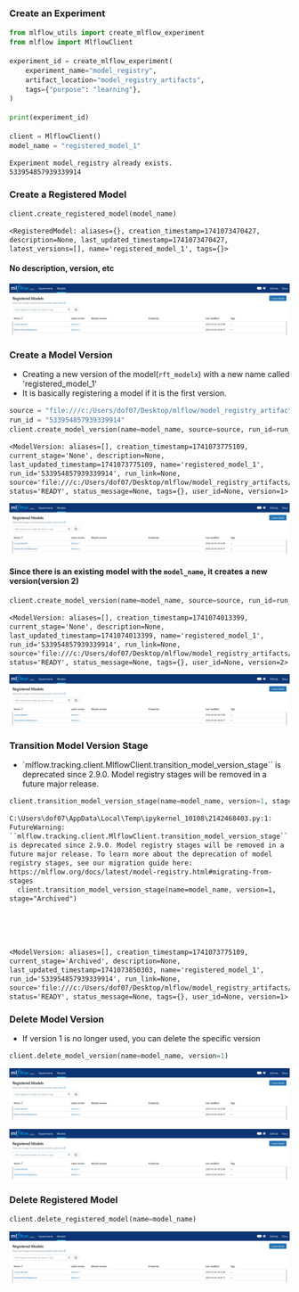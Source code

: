 ### Create an Experiment


```python
from mlflow_utils import create_mlflow_experiment
from mlflow import MlflowClient

experiment_id = create_mlflow_experiment(
    experiment_name="model_registry",
    artifact_location="model_registry_artifacts",
    tags={"purpose": "learning"},
)

print(experiment_id)

client = MlflowClient()
model_name = "registered_model_1"
```

    Experiment model_registry already exists.
    533954857939339914
    

### Create a Registered Model


```python
client.create_registered_model(model_name)
```




    <RegisteredModel: aliases={}, creation_timestamp=1741073470427, description=None, last_updated_timestamp=1741073470427, latest_versions=[], name='registered_model_1', tags={}>



#### No description, version, etc

![image.png](22_model_registry_operations_files/image.png)

### Create a Model Version

- Creating a new version of the model(`rft_modelx`) with a new name called 'registered_model_1'
- It is basically registering a model if it is the first version.


```python
source = "file:///c:/Users/dof07/Desktop/mlflow/model_registry_artifacts/97a00b6f50504b77a8693cb830d99797/artifacts/rft_modelx"
run_id = "533954857939339914"
client.create_model_version(name=model_name, source=source, run_id=run_id)
```




    <ModelVersion: aliases=[], creation_timestamp=1741073775109, current_stage='None', description=None, last_updated_timestamp=1741073775109, name='registered_model_1', run_id='533954857939339914', run_link=None, source='file:///c:/Users/dof07/Desktop/mlflow/model_registry_artifacts/97a00b6f50504b77a8693cb830d99797/artifacts/rft_modelx', status='READY', status_message=None, tags={}, user_id=None, version=1>



![image.png](22_model_registry_operations_files/image.png)

#### Since there is an existing model with the `model_name`, it creates a new version(version 2)


```python
client.create_model_version(name=model_name, source=source, run_id=run_id)
```




    <ModelVersion: aliases=[], creation_timestamp=1741074013399, current_stage='None', description=None, last_updated_timestamp=1741074013399, name='registered_model_1', run_id='533954857939339914', run_link=None, source='file:///c:/Users/dof07/Desktop/mlflow/model_registry_artifacts/97a00b6f50504b77a8693cb830d99797/artifacts/rft_modelx', status='READY', status_message=None, tags={}, user_id=None, version=2>



![image.png](22_model_registry_operations_files/image.png)

### Transition Model Version Stage

- `mlflow.tracking.client.MlflowClient.transition_model_version_stage`` is deprecated since 2.9.0. Model registry stages will be removed in a future major release.


```python
client.transition_model_version_stage(name=model_name, version=1, stage="Archived")
```

    C:\Users\dof07\AppData\Local\Temp\ipykernel_10108\2142468403.py:1: FutureWarning: ``mlflow.tracking.client.MlflowClient.transition_model_version_stage`` is deprecated since 2.9.0. Model registry stages will be removed in a future major release. To learn more about the deprecation of model registry stages, see our migration guide here: https://mlflow.org/docs/latest/model-registry.html#migrating-from-stages
      client.transition_model_version_stage(name=model_name, version=1, stage="Archived")
    




    <ModelVersion: aliases=[], creation_timestamp=1741073775109, current_stage='Archived', description=None, last_updated_timestamp=1741073850303, name='registered_model_1', run_id='533954857939339914', run_link=None, source='file:///c:/Users/dof07/Desktop/mlflow/model_registry_artifacts/97a00b6f50504b77a8693cb830d99797/artifacts/rft_modelx', status='READY', status_message=None, tags={}, user_id=None, version=1>



### Delete Model Version

- If version 1 is no longer used, you can delete the specific version


```python
client.delete_model_version(name=model_name, version=1)
```

![image.png](22_model_registry_operations_files/image.png)

![image.png](22_model_registry_operations_files/image.png)

### Delete Registered Model


```python
client.delete_registered_model(name=model_name)
```

![image.png](22_model_registry_operations_files/image.png)


